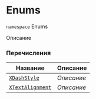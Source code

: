 
# Enums

`namespace` Enums

Описание


### Перечисления
| Название | Описание |
| --- | --- |
| [`XDashStyle`](./Enums/XDashStyle.cs.md) | *Описание* |
| [`XTextAlignment`](./Enums/XTextAlignment.cs.md) | *Описание* |
